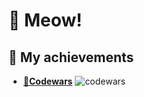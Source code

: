 # 🐾 Meow! 

## 🌟 My achievements 
- **[🧶Codewars](https://www.codewars.com/users/levYatsishin)** ![codewars](https://www.codewars.com/users/levYatsishin/badges/small)
